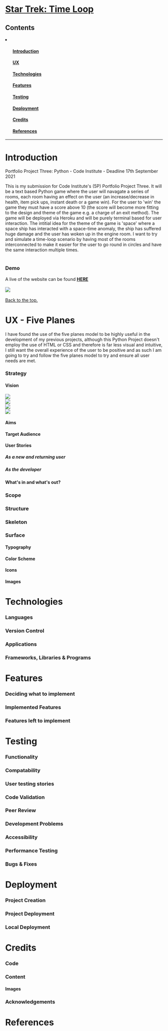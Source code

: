 <h1 id="top"><a href="https://startrek-timeloop.herokuapp.com/">Star Trek: Time Loop</a></h1>

## Contents
<li>
    <ul>
        <a href="#Introcuction"><h4>Introduction</h4></a>
    </ul>
    <ul>
        <a href="#UX"><h4>UX</h4></a>
    </ul>
    <ul>
        <a href="#Technologies"><h4>Technologies</h4></a>
    </ul>
    <ul>
        <a href="#Features"><h4>Features</h4></a>
    </ul>
    <ul>
        <a href="#Testing"><h4>Testing</h4></a>
    </ul>
    <ul>
        <a href="#Deployment"><h4>Deployment</h4></a>
    </ul>
    <ul>
        <a href="#Credits"><h4>Credits</h4></a>
    </ul>
    <ul>
        <a href="#References"><h4>References</h4></a>
    </ul>
</li>
<hr>

# Introduction
Portfolio Project Three: Python - Code Institute - Deadline 17th September 2021

This is my submission for Code Institute's (5P) Portfolio Project Three. It will be a text based Python game where the user will navagate a series of rooms, each room having an effect on the user (an increase/decrease in health, item pick ups, instant death or a game win). For the user to 'win' the game they must have a score above 10 (the score will become more fitting to the design and theme of the game e.g. a charge of an exit method). The game will be deployed via Heroku and will be purely terminal based for user interaction. The intitial idea for the theme of the game is 'space' where a space ship has interacted with a space-time anomaly, the ship has suffered huge damage and the user has woken up in the engine room. I want to try and simulate a time-loop scenario by having most of the rooms interconnected to make it easier for the user to go round in circles and have the same interaction multiple times.<br><br>

### Demo
A live of the website can be found <a href="https://startrek-timeloop.herokuapp.com/">**HERE**</a><br><br>
<img src="assets/images/readme-images/demo.gif"><br><br>
<a href="#top">Back to the top.</a>

# UX - Five Planes
I have found the use of the five planes model to be highly useful in the development of my previous projects, although this Python Project doesn't employ the use of HTML or CSS and therefore is far less visual and intuitive, I still want the overall experience of the user to be positive and as such I am going to try and follow the five planes model to try and ensure all user needs are met.

### Strategy
#### Vision
<img src="assets/images/readme-images/moodboard.gif"><br>
<img src="assets/images/readme-images/gameidea.png"><br>
<img src="assets/images/readme-images/rooms.png"><br>
<img src="assets/images/readme-images/solution.png"><br>

#### Aims
#### Target Audience
#### User Stories
##### As a new and returning user
##### As the developer
#### What's in and what's out?
### Scope
### Structure
### Skeleton
### Surface
#### Typography
#### Color Scheme
#### Icons
#### Images

# Technologies
### Languages
### Version Control
### Applications
### Frameworks, Libraries & Programs

# Features
### Deciding what to implement
### Implemented Features
### Features left to implement

# Testing
### Functionality
### Compatability
### User testing stories
### Code Validation
### Peer Review
### Development Problems
### Accessibility
### Performance Testing
### Bugs & Fixes

# Deployment
### Project Creation
### Project Deployment
### Local Deployment

# Credits
### Code
### Content
#### Images
### Acknowledgements

# References








